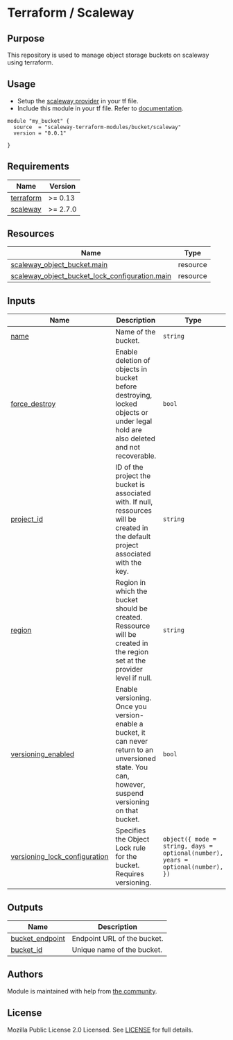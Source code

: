 # Terraform / Scaleway

## Purpose

This repository is used to manage object storage buckets on scaleway using terraform.

## Usage

- Setup the [scaleway provider](https://www.terraform.io/docs/providers/scaleway/index.html) in your tf file.
- Include this module in your tf file. Refer to [documentation](https://www.terraform.io/docs/modules/sources.html#generic-git-repository).

```hcl
module "my_bucket" {
  source  = "scaleway-terraform-modules/bucket/scaleway"
  version = "0.0.1"

}
```

<!-- BEGIN_TF_DOCS -->
## Requirements

| Name | Version |
|------|---------|
| <a name="requirement_terraform"></a> [terraform](#requirement_terraform) | >= 0.13 |
| <a name="requirement_scaleway"></a> [scaleway](#requirement_scaleway) | >= 2.7.0 |

## Resources

| Name | Type |
|------|------|
| [scaleway_object_bucket.main](https://registry.terraform.io/providers/scaleway/scaleway/latest/docs/resources/object_bucket) | resource |
| [scaleway_object_bucket_lock_configuration.main](https://registry.terraform.io/providers/scaleway/scaleway/latest/docs/resources/object_bucket_lock_configuration) | resource |

## Inputs

| Name | Description | Type | Default | Required |
|------|-------------|------|---------|:--------:|
| <a name="input_name"></a> [name](#input_name) | Name of the bucket. | `string` | n/a | yes |
| <a name="input_force_destroy"></a> [force_destroy](#input_force_destroy) | Enable deletion of objects in bucket before destroying, locked objects or under legal hold are also deleted and not recoverable. | `bool` | `false` | no |
| <a name="input_project_id"></a> [project_id](#input_project_id) | ID of the project the bucket is associated with. If null, ressources will be created in the default project associated with the key. | `string` | `null` | no |
| <a name="input_region"></a> [region](#input_region) | Region in which the bucket should be created. Ressource will be created in the region set at the provider level if null. | `string` | `null` | no |
| <a name="input_versioning_enabled"></a> [versioning_enabled](#input_versioning_enabled) | Enable versioning. Once you version-enable a bucket, it can never return to an unversioned state. You can, however, suspend versioning on that bucket. | `bool` | `false` | no |
| <a name="input_versioning_lock_configuration"></a> [versioning_lock_configuration](#input_versioning_lock_configuration) | Specifies the Object Lock rule for the bucket. Requires versioning. | ```object({ mode = string, days = optional(number), years = optional(number), })``` | ```{ "days": null, "mode": "GOVERNANCE", "years": null }``` | no |

## Outputs

| Name | Description |
|------|-------------|
| <a name="output_bucket_endpoint"></a> [bucket_endpoint](#output_bucket_endpoint) | Endpoint URL of the bucket. |
| <a name="output_bucket_id"></a> [bucket_id](#output_bucket_id) | Unique name of the bucket. |
<!-- END_TF_DOCS -->

## Authors

Module is maintained with help from [the community](https://github.com/scaleway-terraform-modules/terraform-scaleway-bucket/graphs/contributors).

## License

Mozilla Public License 2.0 Licensed. See [LICENSE](https://github.com/scaleway-terraform-modules/terraform-scaleway-bucket/tree/master/LICENSE) for full details.
